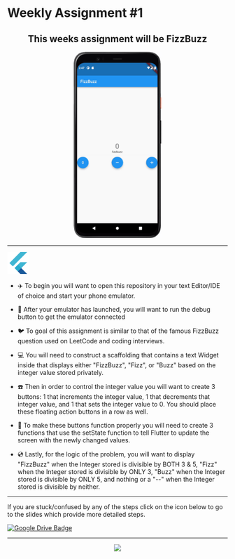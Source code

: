 # Weekly Assignment #1

<div id="header" align="center">
<h2>
  This weeks assignment will be FizzBuzz
</h2>
</div>

  
<div align="center">
<img src = "https://github.com/SiGMobileUIUC/WeeklyAssignments/blob/main/pictures/weekly_assignment_1.gif?raw=true" width= "200"/>
</div>

<div align="left">

---

<img src = "https://raw.githubusercontent.com/devicons/devicon/master/icons/flutter/flutter-original.svg" width = "50px"> 

- :airplane: To begin you will want to open this repository in your text Editor/IDE of choice and start your phone emulator.

- :pencil: After your emulator has launched, you will want to run the debug button to get the emulator connected

- :bird: To goal of this assignment is similar to that of the famous FizzBuzz question used on LeetCode and coding interviews. 

- :computer: You will need to construct a scaffolding that contains a text Widget inside that displays either "FizzBuzz", "Fizz", or "Buzz" based on the integer value stored privately.

- :phone: Then in order to control the integer value you will want to create 3 buttons: 1 that increments the integer value, 1 that decrements that integer value, and 1 that sets the integer value to 0. You should place these floating action buttons in a row as well. 

- :battery: To make these buttons function properly you will need to create 3 functions that use the setState function to tell Flutter to update the screen with the newly changed values.

- :cd: Lastly, for the logic of the problem, you will want to display "FizzBuzz" when the Integer stored is divisible by BOTH 3 & 5, "Fizz" when the Integer stored is divisible by ONLY 3, "Buzz" when the Integer stored is divisible by ONLY 5, and nothing or a "--" when the Integer stored is divisible by neither.


---

If you are stuck/confused by any of the steps click on the icon below to go to the slides which provide more detailed steps.


<a href="https://docs.google.com/presentation/d/1p763v7AqL3W8aXjxBjI61HB9NGJOhlv5xXSFz3rQcNs/edit?usp=sharing">
    <img src="https://img.shields.io/badge/Slides-yellow?style=for-the-badge&logo=google drive&logoColor=white" alt="Google Drive Badge"/>
</div>

---

<div align="center">
 <img src="https://media.giphy.com/media/Dh5q0sShxgp13DwrvG/giphy.gif" width="200"/>
</div>

